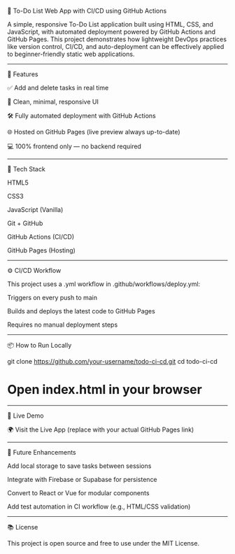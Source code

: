 

📝 To-Do List Web App with CI/CD using GitHub Actions

A simple, responsive To-Do List application built using HTML, CSS, and JavaScript, with automated deployment powered by GitHub Actions and GitHub Pages. This project demonstrates how lightweight DevOps practices like version control, CI/CD, and auto-deployment can be effectively applied to beginner-friendly static web applications.


---

🚀 Features

✅ Add and delete tasks in real time

🎨 Clean, minimal, responsive UI

🛠 Fully automated deployment with GitHub Actions

🌐 Hosted on GitHub Pages (live preview always up-to-date)

💻 100% frontend only — no backend required



---

🧰 Tech Stack

HTML5

CSS3

JavaScript (Vanilla)

Git + GitHub

GitHub Actions (CI/CD)

GitHub Pages (Hosting)



---

⚙️ CI/CD Workflow

This project uses a .yml workflow in .github/workflows/deploy.yml:

Triggers on every push to main

Builds and deploys the latest code to GitHub Pages

Requires no manual deployment steps



---

📦 How to Run Locally

git clone https://github.com/your-username/todo-ci-cd.git
cd todo-ci-cd
# Open index.html in your browser


---

📡 Live Demo

🌍 Visit the Live App
(replace with your actual GitHub Pages link)


---

📌 Future Enhancements

Add local storage to save tasks between sessions

Integrate with Firebase or Supabase for persistence

Convert to React or Vue for modular components

Add test automation in CI workflow (e.g., HTML/CSS validation)



---

📚 License

This project is open source and free to use under the MIT License.


